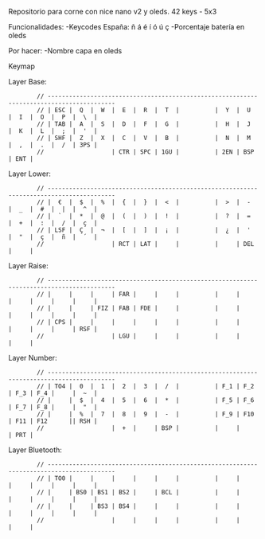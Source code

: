 Repositorio para corne con nice nano v2 y oleds. 42 keys - 5x3

Funcionalidades:
  -Keycodes España: ñ á é í ó ú ç
  -Porcentaje batería en oleds

 Por hacer:
  -Nombre capa en oleds


Keymap

  Layer Base:

            // -----------------------------------------------------------------------------------------
            // | ESC |  Q  |  W  |  E  |  R  |  T  |          |  Y  |  U  |  I  |  O  |  P  |  \  |
            // | TAB |  A  |  S  |  D  |  F  |  G  |          |  H  |  J  |  K  |  L  |  ;  |  '  |
            // | SHF |  Z  |  X  |  C  |  V  |  B  |          |  N  |  M  |  ,  |  .  |  /  | 3PS |
            //                   | CTR | SPC | 1GU |          | 2EN | BSP | ENT |

  Layer Lower:
  
            // -----------------------------------------------------------------------------------------
            // |  €  |  $  |  %  |  {  |  }  |  <  |          |  >  |  -  |  _  |  #  |  |  |  ^  |
            // |  `  |  *  |  @  |  (  |  )  |  !  |          |  ?  |  =  |  +  |  :  |  /  |  ç  |
            // | LSF |  Ç  |  ¬  |  [  |  ]  |  ¡  |          |  ¿  |  '  |  "  |  ç  |  ñ  |  ´  |
            //                   | RCT | LAT |     |          |     | DEL |     |

  Layer Raise:
              
            // -----------------------------------------------------------------------------------------
            // |     |     |     | FAR |     |     |          |     |     |     |     |     |     |
            // |     |     | FIZ | FAB | FDE |     |          |     |     |     |     |     |     |
            // | CPS |     |     |     |     |     |          |     |     |     |     |     | RSF |
            //                   | LGU |     |     |          |     |     |     |

  Layer Number:

            // -----------------------------------------------------------------------------------------
            // | TO4 |  0  |  1  |  2  |  3  |  /  |          | F_1 | F_2 | F_3 | F_4 |     |  ~  |
            // |     |  $  |  4  |  5  |  6  |  *  |          | F_5 | F_6 | F_7 | F_8 |     |  "  |
            // |     |  %  |  7  |  8  |  9  |  -  |          | F_9 | F10 | F11 | F12      || RSH |
            //                   |  +  |     | BSP |          |     |     | PRT |

  Layer Bluetooth:
  
            // -----------------------------------------------------------------------------------------
            // | TO0 |     |     |     |     |     |          |     |     |     |     |     |     |
            // |     | BS0 | BS1 | BS2 |     | BCL |          |     |     |     |     |     |     |
            // |     |     | BS3 | BS4 |     |     |          |     |     |     |     |     |     |
            //                   |     |     |     |          |     |     |     |
